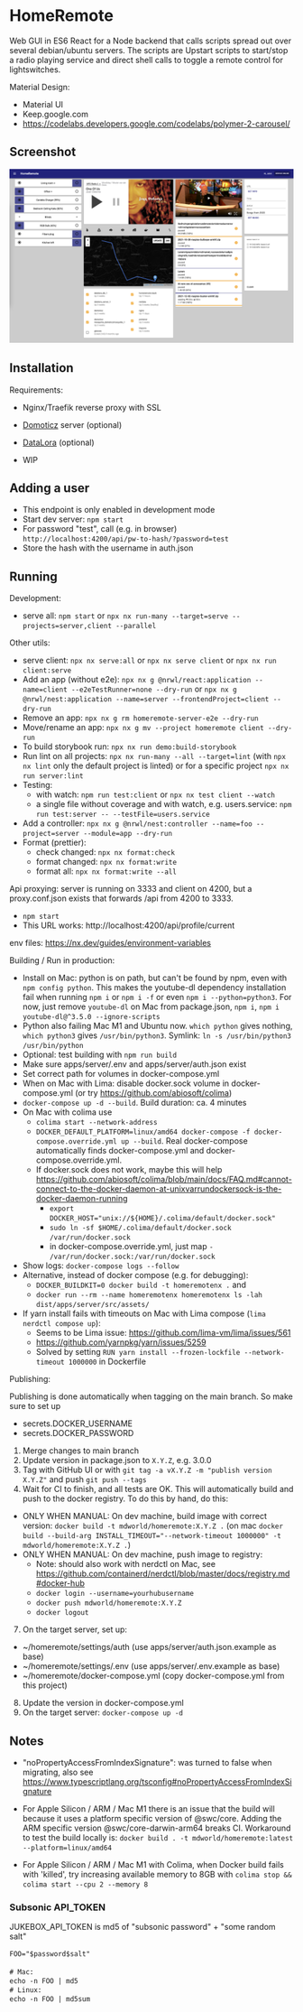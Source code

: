 # HomeRemote

Web GUI in ES6 React for a Node backend that calls scripts spread out over several debian/ubuntu servers. The scripts
are Upstart scripts to start/stop a radio playing service and direct shell calls to toggle a remote control for lightswitches.

Material Design:

-   Material UI
-   Keep.google.com
-   https://codelabs.developers.google.com/codelabs/polymer-2-carousel/

## Screenshot

![Screenshot](screenshot.png)

## Installation

Requirements:

-   Nginx/Traefik reverse proxy with SSL
-   [Domoticz](https://www.domoticz.com/) server (optional)
-   [DataLora](https://github.com/mdvanes/datalora) (optional)

-   WIP

## Adding a user

-   This endpoint is only enabled in development mode
-   Start dev server: `npm start`
-   For password "test", call (e.g. in browser) `http://localhost:4200/api/pw-to-hash/?password=test`
-   Store the hash with the username in auth.json

## Running

Development:

-   serve all: `npm start` or `npx nx run-many --target=serve --projects=server,client --parallel`

Other utils:

-   serve client: `npx nx serve:all` or `npx nx serve client` or `npx nx run client:serve`
-   Add an app (without e2e): `npx nx g @nrwl/react:application --name=client --e2eTestRunner=none --dry-run` or `npx nx g @nrwl/nest:application --name=server --frontendProject=client --dry-run`
-   Remove an app: `npx nx g rm homeremote-server-e2e --dry-run`
-   Move/rename an app: `npx nx g mv --project homeremote client --dry-run`
-   To build storybook run: `npx nx run demo:build-storybook`
-   Run lint on all projects: `npx nx run-many --all --target=lint` (with `npx nx lint` only the default project is linted) or for a specific project `npx nx run server:lint`
-   Testing:
    -   with watch: `npm run test:client` or `npx nx test client --watch`
    -   a single file without coverage and with watch, e.g. users.service: `npm run test:server -- --testFile=users.service`
-   Add a controller: `npx nx g @nrwl/nest:controller --name=foo --project=server --module=app --dry-run`
-   Format (prettier):
    -   check changed: `npx nx format:check`
    -   format changed: `npx nx format:write`
    -   format all: `npx nx format:write --all`

Api proxying: server is running on 3333 and client on 4200, but a proxy.conf.json exists that forwards /api from 4200 to 3333.

-   `npm start`
-   This URL works: http://localhost:4200/api/profile/current

env files: https://nx.dev/guides/environment-variables

Building / Run in production:

-   Install on Mac: python is on path, but can't be found by npm, even with `npm config python`. This makes the youtube-dl dependency installation fail when running `npm i` or `npm i -f` or even `npm i --python=python3`. For now, just remove `youtube-dl` on Mac from package.json, `npm i`, `npm i youtube-dl@^3.5.0 --ignore-scripts`
-   Python also failing Mac M1 and Ubuntu now. `which python` gives nothing, `which python3` gives `/usr/bin/python3`. Symlink: `ln -s /usr/bin/python3 /usr/bin/python`
-   Optional: test building with `npm run build`
-   Make sure apps/server/.env and apps/server/auth.json exist
-   Set correct path for volumes in docker-compose.yml
-   When on Mac with Lima: disable docker.sock volume in docker-compose.yml (or try https://github.com/abiosoft/colima)
-   `docker-compose up -d --build`. Build duration: ca. 4 minutes
-   On Mac with colima use
    -   `colima start --network-address`
    -   `DOCKER_DEFAULT_PLATFORM=linux/amd64 docker-compose -f docker-compose.override.yml up --build`. Real docker-compose automatically finds docker-compose.yml and docker-compose.override.yml.
    -   If docker.sock does not work, maybe this will help https://github.com/abiosoft/colima/blob/main/docs/FAQ.md#cannot-connect-to-the-docker-daemon-at-unixvarrundockersock-is-the-docker-daemon-running
        -   `export DOCKER_HOST="unix://${HOME}/.colima/default/docker.sock"`
        -   `sudo ln -sf $HOME/.colima/default/docker.sock /var/run/docker.sock`
        -   in docker-compose.override.yml, just map `- /var/run/docker.sock:/var/run/docker.sock`
-   Show logs: `docker-compose logs --follow`
-   Alternative, instead of docker compose (e.g. for debugging):
    -   `DOCKER_BUILDKIT=0 docker build -t homeremotenx .` and
    -   `docker run --rm --name homeremotenx homeremotenx ls -lah dist/apps/server/src/assets/`
-   If yarn install fails with timeouts on Mac with Lima compose (`lima nerdctl compose up`):
    -   Seems to be Lima issue: https://github.com/lima-vm/lima/issues/561
    -   https://github.com/yarnpkg/yarn/issues/5259
    -   Solved by setting `RUN yarn install --frozen-lockfile --network-timeout 1000000` in Dockerfile

Publishing:

Publishing is done automatically when tagging on the main branch. So make sure to set up

-   secrets.DOCKER_USERNAME
-   secrets.DOCKER_PASSWORD

1. Merge changes to main branch
2. Update version in package.json to `X.Y.Z`, e.g. 3.0.0
3. Tag with GitHub UI or with `git tag -a vX.Y.Z -m "publish version X.Y.Z"` and push `git push --tags`
4. Wait for CI to finish, and all tests are OK. This will automatically build and push to the docker registry. To do this by hand, do this:

-   ONLY WHEN MANUAL: On dev machine, build image with correct version: `docker build -t mdworld/homeremote:X.Y.Z .` (on mac `docker build --build-arg INSTALL_TIMEOUT="--network-timeout 1000000" -t mdworld/homeremote:X.Y.Z .`)
-   ONLY WHEN MANUAL: On dev machine, push image to registry:
    -   Note: should also work with nerdctl on Mac, see https://github.com/containerd/nerdctl/blob/master/docs/registry.md#docker-hub
    -   `docker login --username=yourhubusername`
    -   `docker push mdworld/homeremote:X.Y.Z`
    -   `docker logout`

7. On the target server, set up:

-   ~/homeremote/settings/auth (use apps/server/auth.json.example as base)
-   ~/homeremote/settings/.env (use apps/server/.env.example as base)
-   ~/homeremote/docker-compose.yml (copy docker-compose.yml from this project)

8. Update the version in docker-compose.yml
9. On the target server: `docker-compose up -d`

## Notes

-   "noPropertyAccessFromIndexSignature": was turned to false when migrating, also see https://www.typescriptlang.org/tsconfig#noPropertyAccessFromIndexSignature

-   For Apple Silicon / ARM / Mac M1 there is an issue that the build will because it uses a platform specific version of @swc/core. Adding the ARM specific version @swc/core-darwin-arm64 breaks CI. Workaround to test the build locally is: `docker build . -t mdworld/homeremote:latest --platform=linux/amd64`

-   For Apple Silicon / ARM / Mac M1 with Colima, when Docker build fails with 'killed', try increasing available memory to 8GB with `colima stop && colima start --cpu 2 --memory 8`

### Subsonic API_TOKEN

JUKEBOX_API_TOKEN is md5 of "subsonic password" + "some random salt"

```
FOO="$password$salt"

# Mac:
echo -n FOO | md5
# Linux:
echo -n FOO | md5sum
```
